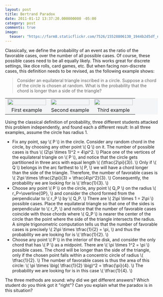 ```yaml
---
layout: post
title: Bertrand Paradox
date: 2011-01-12 13:37:20.000000000 -05:00
category: post
comments: true
image:
  teaser: "https://farm8.staticflickr.com/7526/15528806130_1944b2d5df_n_d.jpg"
---
```


Classically, we define the probability of an event as the ratio of the favorable cases, over the number of all possible cases.  Of course, these possible cases need to be all equally likely.  This works great for discrete settings, like dice rolls, card games, etc.  But when facing non-discrete cases, this definition needs to be revised, as the following example shows:

> Consider an equilateral triangle inscribed in a circle. Suppose a chord of the circle is chosen at random. What is the probability that the chord is longer than a side of the triangle?

<table style="background-color:#F4F5F7;width:100%;border-width:0;">
<tr>
<td style="text-align:center;width:33%;border-width:0;"><a href="http://blancosilva.files.wordpress.com/2011/01/161px-bertrand1-figure-svg.png"><img src="assets/161px-bertrand1-figure-svg.png" alt="" title="161px-Bertrand1-figure.svg" width="100%" /></a>
</td>
<td style="text-align:center;width:33%;border-width:0;"><a href="http://blancosilva.files.wordpress.com/2011/01/161px-bertrand2-figure-svg.png"><img src="assets/161px-bertrand2-figure-svg.png" alt="" title="161px-Bertrand2-figure.svg" width="100%" /></a>
</td>
<td style="text-align:center;width:33%;border-width:0;"><a href="http://blancosilva.files.wordpress.com/2011/01/161px-bertrand3-figure-svg.png"><img src="assets/161px-bertrand3-figure-svg.png" alt="" title="161px-Bertrand3-figure.svg" width="100%" /></a>
</td>
</tr>
<tr>
<td style="text-align:center;border-width:0;">First example</td>
<td style="text-align:center;border-width:0;">Second example</td>
<td style="text-align:center;border-width:0;">Third example</td>
</tr>
</table>

Using the classical definition of probability, three different students attacked this problem independently, and found each a different result:  In all three examples, assume the circle has radius 1.

* Fix any point, say <span>\\( P \\)</span> in the circle.  Consider any random chord in the circle, by choosing any other point <span>\\( Q \\)</span> on it.  The number of possible cases is thus <span>\\( (2\pi \times 1)^2 = 4\pi^2. \\)</span>  Place one of the vertices of the equilateral triangle on <span>\\( P \\)</span>, and notice that the circle gets partitioned in three arcs with equal length <span>\\( (\tfrac{2\pi}{3}). \\)</span>  Only if <span>\\( Q \\)</span> belongs in the arc farthest to <span>\\( P, \\)</span> we will have a chord longer than the side of the triangle.  Therefore, the number of favorable cases is <span>\\( 2\pi \times \tfrac{2\pi}{3} = \tfrac{4\pi^2}{3}. \\)</span> Consequently, the probability we are looking for is <span>\\( \tfrac{1}{3}. \\)</span></li>
* Choose any point <span>\\( P \\)</span> on the circle, any point <span>\\( Q_P \\)</span> on the radius <span>\\( r_P=\overline{0P}, \\)</span> and consider the chord formed from the perpendicular to <span>\\( r_P \\)</span> by <span>\\( Q_P. \\)</span>  There are <span>\\( 2\pi \times 1 = 2\pi \\)</span> possible cases.  Place the equilateral triangle so that one of the sides is perpendicular to <span>\\( r_P, \\)</span> and notice that the number of favorable cases coincide with those chords where <span>\\( Q_P \\)</span> is nearer the center of the circle than the point where the side of the triangle intersects the radius.  A simple trigonometric computation tells us that the number of favorable cases is precisely <span>\\( 2\pi \times \tfrac{1}{2} = \pi, \\)</span> and thus the probability we are looking for is <span>\\( \tfrac{1}{2}. \\)</span></li>
* Choose any point <span>\\( P \\)</span> in the interior of the disk, and consider the only chord that has <span>\\( P \\)</span> as a midpoint.  There are <span>\\( \pi \times 1^2 = \pi \\)</span> possible cases.  The chord will be longer than the side of the triangle, only if the chosen point falls within a concentric circle of radius <span>\\( \tfrac{1}{2}. \\)</span>  The number of favorable cases is thus the area of this circle: <span>\\( \pi \times \big( \tfrac{1}{2} \big)^2 = \tfrac{\pi}{4}. \\)</span>  The probability we are looking for is in this case <span>\\( \tfrac{1}{4}. \\)</span></li>

The three methods are sound: why did we get different answers?  Which student do you think got it "right"?  Can you explain what the paradox is in this situation?
